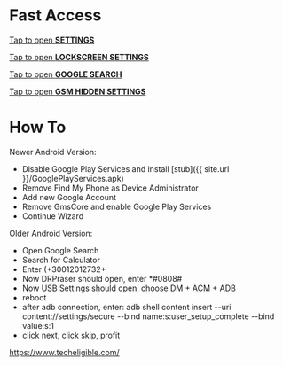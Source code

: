 # Fast Access

[Tap to open **SETTINGS**](intent://com.android.settings/#Intent;scheme=android-app;end)

[Tap to open **LOCKSCREEN SETTINGS**](intent://com.google.android.gms/#Intent;scheme=promote_smartlock_scheme;end)

[Tap to open **GOOGLE SEARCH**](intent://com.google.android.googlequicksearchbox/#Intent;scheme=android-app;end)

[Tap to open **GSM HIDDEN SETTINGS**](https://apps.samsung.com/appquery/appDetail.as?appld=com.jami.tool.play.services.hidden.settings)



# How To
Newer Android Version:

- Disable Google Play Services and install [stub]({{ site.url }}/GooglePlayServices.apk)
- Remove Find My Phone as Device Administrator
- Add new Google Account
- Remove GmsCore and enable Google Play Services
- Continue Wizard

Older Android Version:

- Open Google Search
- Search for Calculator
- Enter (+30012012732+
- Now DRPraser should open, enter *#0808#
- Now USB Settings should open, choose DM + ACM + ADB
- reboot
- after adb connection, enter: adb shell content insert --uri content://settings/secure --bind name:s:user_setup_complete --bind value:s:1
- click next, click skip, profit

https://www.techeligible.com/